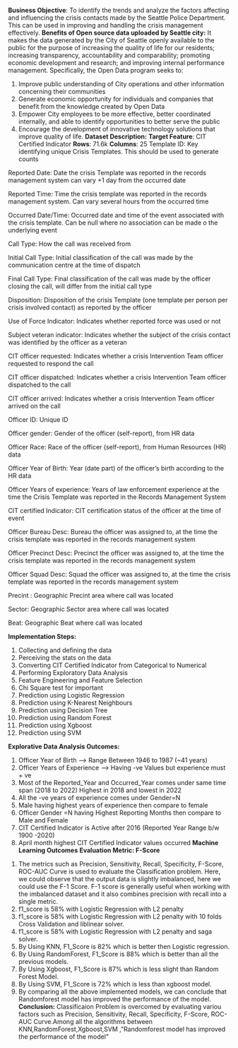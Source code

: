 **Business Objective**:
 To identify the trends and analyze the factors affecting and influencing the crisis contacts made by the Seattle Police Department. This can be used in improving and handling the crisis management effectively.
**Benefits of Open source data uploaded by Seattle city:**
It makes the data generated by the City of Seattle openly available to the public for the purpose of increasing the quality of life for our residents; increasing transparency, accountability and comparability; promoting economic development and research; and improving internal performance management.
Specifically, the Open Data program seeks to:
1.	Improve public understanding of City operations and other information concerning their communities
2.	Generate economic opportunity for individuals and companies that benefit from the knowledge created by Open Data
3.	Empower City employees to be more effective, better coordinated internally, and able to identify opportunities to better serve the public
4.	Encourage the development of innovative technology solutions that improve quality of life.
**Dataset Description:**
**Target Feature**: CIT Certified Indicator
**Rows**: 71.6k
**Columns**: 25
Template ID: Key identifying unique Crisis Templates. This should be used to generate counts

Reported Date: Date the crisis Template was reported in the records management system can vary +1 day from the occurred date

Reported Time: Time the crisis template was reported in the records management system. Can vary several hours from the occurred time

Occurred Date/Time: Occurred date and time of the event associated with the crisis template. Can be null where no association can be made o the underlying event

Call Type: How the call was received from

Initial Call Type: Initial classification of the call was made by the communication centre at the time of dispatch

Final Call Type: Final classification of the call was made by the officer closing the call, will differ from the initial call type

Disposition: Disposition of the crisis Template (one template per person per crisis involved contact) as reported by the officer

Use of Force Indicator: Indicates whether reported force was used or not

Subject veteran indicator: Indicates whether the subject of the crisis contact was identified by the officer as a veteran 

CIT officer requested: Indicates whether a crisis Intervention Team officer requested to respond the call

CIT officer dispatched: Indicates whether a crisis Intervention Team officer dispatched to the call

CIT officer arrived: Indicates whether a crisis Intervention Team officer arrived on the call
 
Officer ID: Unique ID

Officer gender: Gender of the officer (self-report), from HR data

Officer Race: Race of the officer (self-report), from Human Resources (HR) data

Officer Year of Birth: Year (date part) of the officer’s birth according to the HR data

Officer Years of experience: Years of law enforcement experience at the time the Crisis Template was reported in the Records Management System

CIT certified Indicator: CIT certification status of the officer at the time of event

Officer Bureau Desc: Bureau the officer was assigned to, at the time the crisis template was reported in the records management system

Officer Precinct Desc: Precinct the officer was assigned to, at the time the crisis template was reported in the records management system

Officer Squad Desc:  Squad the officer was assigned to, at the time the crisis template was reported in the records management system 

Precint : Geographic Precint area where call was located

Sector: Geographic Sector area where call was located

Beat: Geographic Beat where call was located

**Implementation Steps:** 
1.  Collecting and defining the data
2. 	Perceiving the stats on the data
3. 	Converting CIT Certified Indicator from Categorical to Numerical
4. 	Performing Exploratory Data Analysis
5. 	Feature Engineering and Feature Selection
6. 	Chi Square test for important
7.  Prediction using Logistic Regression
8.  Prediction using K-Nearest Neighbours
9. 	Prediction using Decision Tree
10. Prediction using Random Forest
11. Prediction using Xgboost
12. Prediction using SVM

**Explorative Data Analysis Outcomes:**
1. Officer Year of Birth --> Range Between 1946 to 1987 (~41 years)
2. Officer Years of Experience --> Having -ve Values but experience must + ve
3. Most of the Reported_Year and Occurred_Year comes under same time span (2018 to 2022) Highest in 2018 and lowest in 2022
4. All the -ve years of experience comes under Gender=N
5. Male having highest years of experience then compare to female
6. Officer Gender =N having Highest Reporting Months then compare to Male and Female
7. CIT Certified Indicator is Active after 2016 (Reported Year Range b/w 1900 -2020)
8. April month highest CIT Certified Indicator values occurred
**Machine Learning Outcomes**
**Evaluation Metric: F-Score**
1) The metrics such as Precision, Sensitivity, Recall, Specificity, F-Score, ROC-AUC Curve is used to evaluate the Classification problem. Here, we could observe that the output data is slightly imbalanced, here we could use the F-1 Score. F-1 score is generally useful when working with the imbalanced dataset and it also combines precision with recall into a single metric.
2) f1_score is 58% with Logistic Regression with L2 penalty
3) f1_score is 58% with Logistic Regression with L2 penalty with 10 folds Cross Validation and liblinear solver.
4) f1_score is 58% with Logistic Regression with L2 penalty and saga solver.
5) By Using KNN, F1_Score is 82% which is better then Logistic regression.
6) By Using RandomForest, F1_Score is 88% which is better than all the previous models.
7) By Using Xgboost, F1_Score is 87% which is less slight than Random Forest Model.
8) By Using SVM, F1_Score is 72% which is less than xgboost model.
9) By comparing all the above implemented models, we can conclude that Randomforest model has improved the performance of the model.
**Conclusion:** Classificaion Problem is overcomed by evaluating variou factors such as Precision, Sensitivity, Recall, Specificity, F-Score, ROC-AUC Curve.Among all the algorithms between KNN,RandomForest,Xgboost,SVM ,"Randomforest model has improved the performance of the model"






